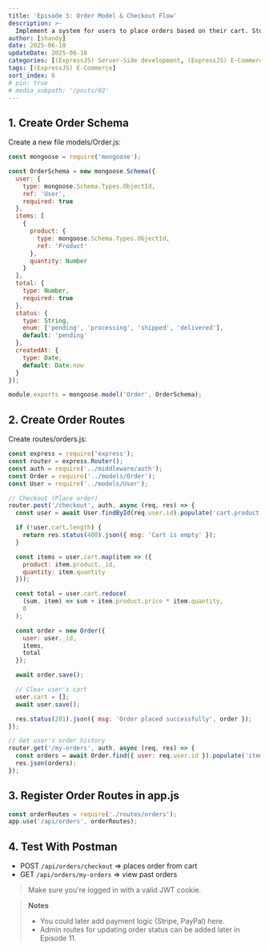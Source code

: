 ```yaml
---
title: 'Episode 5: Order Model & Checkout Flow'
description: >-
  Implement a system for users to place orders based on their cart. Store order history and support retrieving past orders.
author: [shandy]
date: 2025-06-10
updateDate: 2025-06-18
categories: [(ExpressJS) Server-Side development, (ExpressJS) E-Commerce]
tags: [(ExpressJS) E-Commerce]
sort_index: 6
# pin: true
# media_subpath: '/posts/02'
---
```


## 1. Create Order Schema
Create a new file models/Order.js:

```js
const mongoose = require('mongoose');

const OrderSchema = new mongoose.Schema({
  user: {
    type: mongoose.Schema.Types.ObjectId,
    ref: 'User',
    required: true
  },
  items: [
    {
      product: {
        type: mongoose.Schema.Types.ObjectId,
        ref: 'Product'
      },
      quantity: Number
    }
  ],
  total: {
    type: Number,
    required: true
  },
  status: {
    type: String,
    enum: ['pending', 'processing', 'shipped', 'delivered'],
    default: 'pending'
  },
  createdAt: {
    type: Date,
    default: Date.now
  }
});

module.exports = mongoose.model('Order', OrderSchema);
```
## 2. Create Order Routes
Create routes/orders.js:

```js
const express = require('express');
const router = express.Router();
const auth = require('../middleware/auth');
const Order = require('../models/Order');
const User = require('../models/User');

// Checkout (Place order)
router.post('/checkout', auth, async (req, res) => {
  const user = await User.findById(req.user.id).populate('cart.product');

  if (!user.cart.length) {
    return res.status(400).json({ msg: 'Cart is empty' });
  }

  const items = user.cart.map(item => ({
    product: item.product._id,
    quantity: item.quantity
  }));

  const total = user.cart.reduce(
    (sum, item) => sum + item.product.price * item.quantity,
    0
  );

  const order = new Order({
    user: user._id,
    items,
    total
  });

  await order.save();

  // Clear user's cart
  user.cart = [];
  await user.save();

  res.status(201).json({ msg: 'Order placed successfully', order });
});

// Get user's order history
router.get('/my-orders', auth, async (req, res) => {
  const orders = await Order.find({ user: req.user.id }).populate('items.product');
  res.json(orders);
});
```
## 3. Register Order Routes in app.js
```js
const orderRoutes = require('./routes/orders');
app.use('/api/orders', orderRoutes);
```
## 4. Test With Postman
- POST `/api/orders/checkout` => places order from cart
- GET `/api/orders/my-orders` => view past orders

> Make sure you're logged in with a valid JWT cookie.

> **Notes**
> - You could later add payment logic (Stripe, PayPal) here.
> - Admin routes for updating order status can be added later in Episode 11.